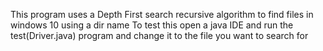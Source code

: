 This program uses a Depth First search recursive algorithm to find files in windows 10 using a dir name 
To test this open a java IDE and run the test(Driver.java) program and change it to the file you want to search for
